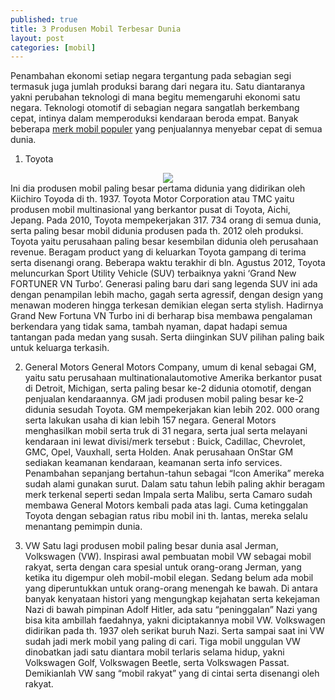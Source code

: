 ```yaml
---
published: true
title: 3 Produsen Mobil Terbesar Dunia
layout: post
categories: [mobil]
---
```

Penambahan ekonomi setiap negara tergantung pada sebagian segi termasuk juga jumlah produksi barang dari negara itu. Satu diantaranya yakni perubahan teknologi di mana begitu memengaruhi ekonomi satu negara. Teknologi otomotif di sebagian negara sangatlah berkembang cepat, intinya dalam memperoduksi kendaraan beroda empat. Banyak beberapa <a href="http://technoskald.github.io/mobil/2016/08/09/membeli-mobil-keluarga-terbaik.html">merk mobil populer</a> yang penjualannya menyebar cepat di semua dunia. 

1. Toyota 
<center><img src="http://www.superbowlcommercials2016.org/wp-content/uploads/2014/12/toyota_logo.png"></center>
Ini dia produsen mobil paling besar pertama didunia yang didirikan oleh Kiichiro Toyoda di th. 1937. Toyota Motor Corporation atau TMC yaitu produsen mobil multinasional yang berkantor pusat di Toyota, Aichi, Jepang. Pada 2010, Toyota mempekerjakan 317. 734 orang di semua dunia, serta paling besar mobil didunia produsen pada th. 2012 oleh produksi. Toyota yaitu perusahaan paling besar kesembilan didunia oleh perusahaan revenue. Beragam product yang di keluarkan Toyota gampang di terima serta disenangi orang. Beberapa waktu terakhir di bln. Agustus 2012, Toyota meluncurkan Sport Utility Vehicle (SUV) terbaiknya yakni ‘Grand New FORTUNER VN Turbo’. Generasi paling baru dari sang legenda SUV ini ada dengan penampilan lebih macho, gagah serta agressif, dengan design yang menawan moderen hingga terkesan demikian elegan serta stylish. Hadirnya Grand New Fortuna VN Turbo ini di berharap bisa membawa pengalaman berkendara yang tidak sama, tambah nyaman, dapat hadapi semua tantangan pada medan yang susah. Serta diinginkan SUV pilihan paling baik untuk keluarga terkasih. 

2. General Motors 
General Motors Company, umum di kenal sebagai GM, yaitu satu perusahaan multinationalautomotive Amerika berkantor pusat di Detroit, Michigan, serta paling besar ke-2 didunia otomotif, dengan penjualan kendaraannya. GM jadi produsen mobil paling besar ke-2 didunia sesudah Toyota. GM mempekerjakan kian lebih 202. 000 orang serta lakukan usaha di kian lebih 157 negara. General Motors menghasilkan mobil serta truk di 31 negara, serta jual serta melayani kendaraan ini lewat divisi/merk tersebut : Buick, Cadillac, Chevrolet, GMC, Opel, Vauxhall, serta Holden. Anak perusahaan OnStar GM sediakan keamanan kendaraan, keamanan serta info services. Penambahan sepanjang bertahun-tahun sebagai “Icon Amerika” mereka sudah alami gunakan surut. Dalam satu tahun lebih paling akhir beragam merk terkenal seperti sedan Impala serta Malibu, serta Camaro sudah membawa General Motors kembali pada atas lagi. Cuma ketinggalan Toyota dengan sebagian ratus ribu mobil ini th. lantas, mereka selalu menantang pemimpin dunia. 

3. VW 
Satu lagi produsen mobil paling besar dunia asal Jerman, Volkswagen (VW). Inspirasi awal pembuatan mobil VW sebagai mobil rakyat, serta dengan cara spesial untuk orang-orang Jerman, yang ketika itu digempur oleh mobil-mobil elegan. Sedang belum ada mobil yang diperuntukkan untuk orang-orang menengah ke bawah. Di antara banyak kenyataan histori yang mengungkap kejahatan serta kekejaman Nazi di bawah pimpinan Adolf Hitler, ada satu “peninggalan” Nazi yang bisa kita ambillah faedahnya, yakni diciptakannya mobil VW. Volkswagen didirikan pada th. 1937 oleh serikat buruh Nazi. Serta sampai saat ini VW sudah jadi merk mobil yang paling di cari. Tiga mobil unggulan VW dinobatkan jadi satu diantara mobil terlaris selama hidup, yakni Volkswagen Golf, Volkswagen Beetle, serta Volkswagen Passat. Demikianlah VW sang “mobil rakyat” yang di cintai serta disenangi oleh rakyat.